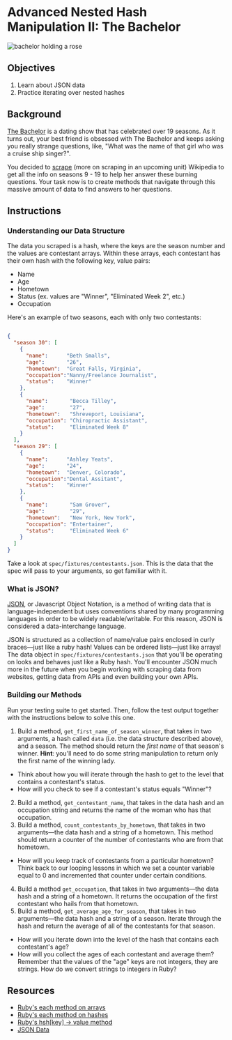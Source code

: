 # Advanced Nested Hash Manipulation II: The Bachelor

![bachelor holding a rose](https://s3-us-west-2.amazonaws.com/web-dev-readme-photos/the-bachelor/The-Bachelor.jpg)

## Objectives
1. Learn about JSON data
2. Practice iterating over nested hashes

## Background

[The Bachelor](http://en.wikipedia.org/wiki/The_Bachelor_%28U.S._TV_series%29) is a dating show that has celebrated over 19 seasons. As it turns out, your best friend is obsessed with The Bachelor and keeps asking you really strange questions, like, "What was the name of that girl who was a cruise ship singer?". 

You decided to [scrape](http://ruby.bastardsbook.com/chapters/html-parsing/) (more on scraping in an upcoming unit) Wikipedia to get all the info on seasons 9 - 19 to help her answer these burning questions. Your task now is to create methods that navigate through this massive amount of data to find answers to her questions.

## Instructions

### Understanding our Data Structure

The data you scraped is a hash, where the keys are the season number and the values are contestant arrays. Within these arrays, each contestant has their own hash with the following key, value pairs:

* Name
* Age
* Hometown
* Status (ex. values are "Winner", "Eliminated Week 2", etc.)
* Occupation

Here's an example of two seasons, each with only two contestants:

```json

{ 
  "season 30": [
    {
      "name":      "Beth Smalls",
      "age":       "26",
      "hometown":  "Great Falls, Virginia",
      "occupation":"Nanny/Freelance Journalist",
      "status":    "Winner"
    },
    {
      "name":       "Becca Tilley",
      "age":        "27",
      "hometown":   "Shreveport, Louisiana",
      "occupation": "Chiropractic Assistant",
      "status":     "Eliminated Week 8"
    }
  ],
  "season 29": [
    {
      "name":      "Ashley Yeats",
      "age":       "24",
      "hometown":  "Denver, Colorado",
      "occupation":"Dental Assitant",
      "status":    "Winner"
    },
    {
      "name":       "Sam Grover",
      "age":        "29",
      "hometown":   "New York, New York",
      "occupation": "Entertainer",
      "status":     "Eliminated Week 6"
    }
  ]
}
```


Take a look at `spec/fixtures/contestants.json`. This is the data that the spec will pass to your arguments, so get familiar with it.

### What is JSON?

[JSON](http://json.org/), or Javascript Object Notation, is a method of writing data that is language-independent but uses conventions shared by many programming languages in order to be widely readable/writable. For this reason, JSON is considered a data-interchange language. 

JSON is structured as a collection of name/value pairs enclosed in curly braces––just like a ruby hash! Values can be ordered lists––just like arrays! The data object in `spec/fixtures/contestants.json` that you'll be operating on looks and behaves just like a Ruby hash. You'll encounter JSON much more in the future when you begin working with scraping data from websites, getting data from APIs and even building your own APIs. 



### Building our Methods

Run your testing suite to get started. Then, follow the test output together with the instructions below to solve this one. 

1. Build a method, `get_first_name_of_season_winner`, that takes in two arguments, a hash called `data` (i.e. the data structure described above), and a season. The method should return the *first name* of that season's winner. **Hint**: you'll need to do some string manipulation to return only the first name of the winning lady. 
  * Think about how you will iterate through the hash to get to the level that contains a contestant's status. 
  * How will you check to see if a contestant's status equals "Winner"?
2. Build a method, `get_contestant_name`, that takes in the data hash and an occupation string and returns the name of the woman who has that occupation. 
3. Build a method, `count_contestants_by_hometown`, that takes in two arguments––the data hash and a string of a hometown. This method should return a counter of the number of contestants who are from that hometown. 
  * How will you keep track of contestants from a particular hometown? Think back to our looping lessons in which we set a counter variable equal to 0 and incremented that counter under certain conditions. 
4. Build a method `get_occupation`, that takes in two arguments––the data hash and a string of a hometown. It returns the occupation of the first contestant who hails from that hometown.
5. Build a method, `get_average_age_for_season`, that takes in two arguments––the data hash and a string of a season. Iterate through the hash and return the average of all of the contestants for that season. 
  * How will you iterate down into the level of the hash that contains each contestant's age?
  * How will you collect the ages of each contestant and average them? Remember that the values of the "age" keys are not integers, they are strings. How do we convert strings to integers in Ruby?


## Resources

* [Ruby's each method on arrays](http://www.ruby-doc.org/core-2.2.0/Array.html#method-i-each)
* [Ruby's each method on hashes](http://www.ruby-doc.org/core-2.2.0/Hash.html#method-i-each)
* [Ruby's hsh[key] → value method](http://ruby-doc.org/core-2.1.5/Hash.html#method-i-5B-5D)
* [JSON Data](http://json.org/)
